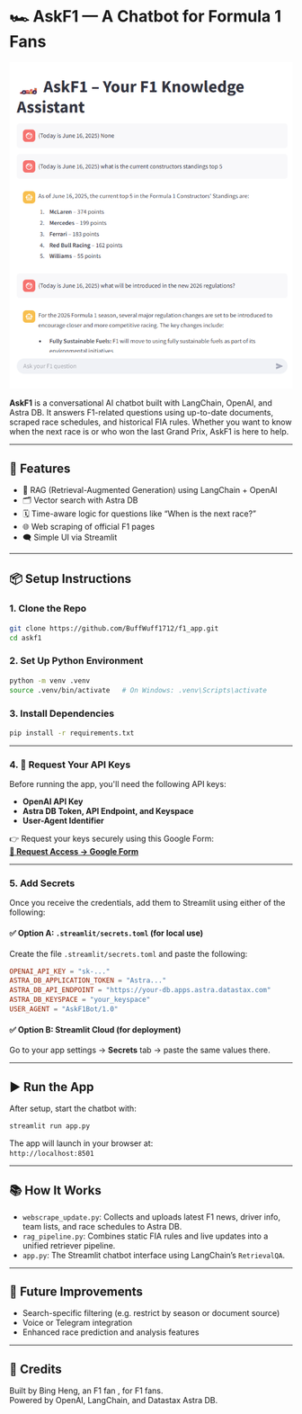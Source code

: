 # 🏎️ AskF1 — A Chatbot for Formula 1 Fans

![Alt Text](images/AskF1_README_Main_Photo.png)

**AskF1** is a conversational AI chatbot built with LangChain, OpenAI, and Astra DB. It answers F1-related questions using up-to-date documents, scraped race schedules, and historical FIA rules. Whether you want to know when the next race is or who won the last Grand Prix, AskF1 is here to help.

---

## 🚀 Features

- 🧠 RAG (Retrieval-Augmented Generation) using LangChain + OpenAI
- 🗂️ Vector search with Astra DB
- 🗓️ Time-aware logic for questions like “When is the next race?”
- 🌐 Web scraping of official F1 pages
- 🗨️ Simple UI via Streamlit

---

## 📦 Setup Instructions

### 1. Clone the Repo

```bash
git clone https://github.com/BuffWuff1712/f1_app.git
cd askf1
```

### 2. Set Up Python Environment

```bash
python -m venv .venv
source .venv/bin/activate   # On Windows: .venv\Scripts\activate
```

### 3. Install Dependencies

```bash
pip install -r requirements.txt
```

---

### 4. 🔐 Request Your API Keys

Before running the app, you'll need the following API keys:

- **OpenAI API Key**
- **Astra DB Token, API Endpoint, and Keyspace**
- **User-Agent Identifier**

👉 Request your keys securely using this Google Form:  
**[📄 Request Access → Google Form](https://your-google-form-link.com)**

---

### 5. Add Secrets

Once you receive the credentials, add them to Streamlit using either of the following:

#### ✅ Option A: `.streamlit/secrets.toml` (for local use)

Create the file `.streamlit/secrets.toml` and paste the following:

```toml
OPENAI_API_KEY = "sk-..."
ASTRA_DB_APPLICATION_TOKEN = "Astra..."
ASTRA_DB_API_ENDPOINT = "https://your-db.apps.astra.datastax.com"
ASTRA_DB_KEYSPACE = "your_keyspace"
USER_AGENT = "AskF1Bot/1.0"
```

#### ✅ Option B: Streamlit Cloud (for deployment)

Go to your app settings → **Secrets** tab → paste the same values there.

---

## ▶️ Run the App

After setup, start the chatbot with:

```bash
streamlit run app.py
```

The app will launch in your browser at:  
`http://localhost:8501`

---

## 📚 How It Works

- `webscrape_update.py`: Collects and uploads latest F1 news, driver info, team lists, and race schedules to Astra DB.
- `rag_pipeline.py`: Combines static FIA rules and live updates into a unified retriever pipeline.
- `app.py`: The Streamlit chatbot interface using LangChain’s `RetrievalQA`.

---

## 📌 Future Improvements

- Search-specific filtering (e.g. restrict by season or document source)
- Voice or Telegram integration
- Enhanced race prediction and analysis features

---

## 🤝 Credits

Built by Bing Heng, an F1 fan , for F1 fans.  
Powered by OpenAI, LangChain, and Datastax Astra DB.